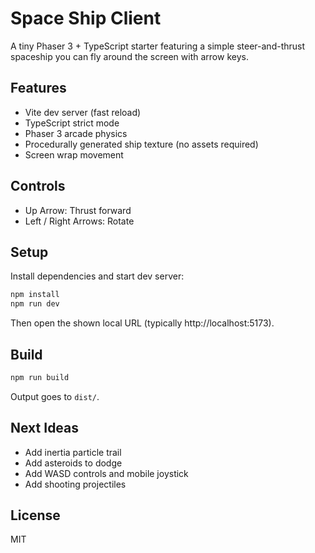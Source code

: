 # Space Ship Client

A tiny Phaser 3 + TypeScript starter featuring a simple steer-and-thrust spaceship you can fly around the screen with arrow keys.

## Features

- Vite dev server (fast reload)
- TypeScript strict mode
- Phaser 3 arcade physics
- Procedurally generated ship texture (no assets required)
- Screen wrap movement

## Controls

- Up Arrow: Thrust forward
- Left / Right Arrows: Rotate

## Setup

Install dependencies and start dev server:

```bash
npm install
npm run dev
```

Then open the shown local URL (typically http://localhost:5173).

## Build

```bash
npm run build
```

Output goes to `dist/`.

## Next Ideas

- Add inertia particle trail
- Add asteroids to dodge
- Add WASD controls and mobile joystick
- Add shooting projectiles

## License

MIT
